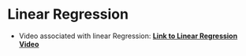 # Linear Regression
- Video associated with linear Regression: [**Link to Linear Regression Video**](https://youtu.be/LSmjQNsCbFs)
